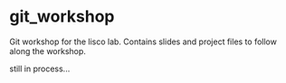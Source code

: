 # git_workshop
Git workshop for the lisco lab. Contains slides and project files to follow along the workshop.

still in process...
